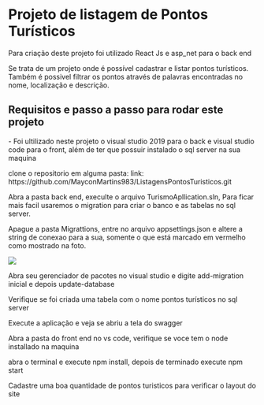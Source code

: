 <h1>Projeto de listagem de Pontos Turísticos </h1>
<p> Para criação deste projeto foi utilizado React Js e asp_net para o back end </p>
<p>Se trata de um projeto onde é possível cadastrar e listar pontos turísticos. Também é possivel filtrar os pontos através de palavras encontradas no nome, localização e 
descrição.</p>

<h2>Requisitos e passo a passo para rodar este projeto </h2>
<p>- Foi ultilizado neste projeto o visual studio 2019  para o back e visual studio code para o front, além de ter que possuir instalado o sql server na sua maquina</p>
<p>clone o repositorio em alguma pasta: link: https://github.com/MayconMartins983/ListagensPontosTuristicos.git </p>
<p>Abra a pasta back end, execulte o arquivo TurismoApllication.sln, Para ficar mais facil usaremos o migration para criar o banco e as tabelas no sql server.</p>
<p> Apague a pasta Migrattions, entre no arquivo appsettings.json e altere a string de conexao para a sua, somente o que está marcado em vermelho como mostrado na foto. </p>
<div> <img src='https://user-images.githubusercontent.com/90580797/159208313-81af2d34-2f87-4959-802b-c1eb6297ffe4.png' /></div>
<p>Abra seu gerenciador de pacotes no visual studio e digite add-migration inicial e depois update-database </p>
<p>Verifique se foi criada uma tabela com o nome pontos turísticos no sql server </p>
<p> Execute a aplicação e veja se abriu a tela do swagger </p>
<p> Abra a pasta do front end no vs code, verifique se voce tem o node installado na maquina </p>
<p> abra o terminal e execute npm install, depois de terminado execute npm start </p>
<p> Cadastre uma boa quantidade de pontos turisticos para verificar o layout do site</p>
<p> </p>
<p> </p>
<p> </p>

